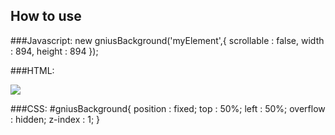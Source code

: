 How to use
----------

###Javascript:
    new gniusBackground('myElement',{
        scrollable  : false,
        width       : 894,
        height      : 894
    });

###HTML:
    <div id="myElement">
        <img src="http://th06.deviantart.net/fs32/PRE/f/2008/220/d/0/Save_the_World_Today_by_VoYtHAs.png" />
    </div>

###CSS:
    #gniusBackground{
        position    : fixed;
        top         : 50%;
        left        : 50%;
        overflow    : hidden;
        z-index     : 1;
    }